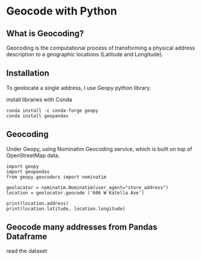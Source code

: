 # Geocode with Python
## What is Geocoding?
 Geocoding is the computational process of transforming a physical address description to a geographic locations (Latitude and Longitude).

## Installation
To geolocate a single address, I use Geopy python library. 

install libraries with Conda
```
conda install -c conda-forge geopy
conda install geopandas
```

## Geocoding
Under Geopy, using Nominatim Geocoding service, which is built on top of OpenStreetMap data.

```
import geopy
import geopandas
from geopy.geocoders import nominatim

geolocator = nominatim.Nominatim(user_agent="store_address")
location = geolocator.geocode ('606 W Katella Ave')

print(location.address)
print(location.latitude, location.longitude)
```

## Geocode many addresses from Pandas Dataframe
read the dataset
